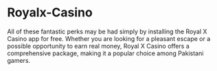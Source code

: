 # Royalx-Casino
All of these fantastic perks may be had simply by installing the Royal X Casino app for free. Whether you are looking for a pleasant escape or a possible opportunity to earn real money, Royal X Casino offers a comprehensive package, making it a popular choice among Pakistani gamers.
